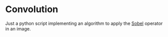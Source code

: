 # Convolution
Just a python script implementing an algorithm to apply the [Sobel](https://en.wikipedia.org/wiki/Sobel_operator) operator in an image.

